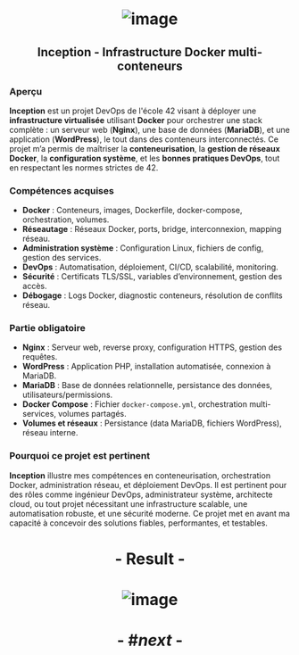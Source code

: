 # <p align="center"> ![image](https://github.com/user-attachments/assets/7bd2a1d8-f006-4fe3-8235-37a5cd7e573e) </p>

## <p align="center"> Inception - Infrastructure Docker multi-conteneurs </p>

### Aperçu
**Inception** est un projet DevOps de l'école 42 visant à déployer une **infrastructure virtualisée** utilisant **Docker** pour orchestrer une stack complète : un serveur web (**Nginx**), une base de données (**MariaDB**), et une application (**WordPress**), le tout dans des conteneurs interconnectés. Ce projet m’a permis de maîtriser la **conteneurisation**, la **gestion de réseaux Docker**, la **configuration système**, et les **bonnes pratiques DevOps**, tout en respectant les normes strictes de 42.

### Compétences acquises
- **Docker** : Conteneurs, images, Dockerfile, docker-compose, orchestration, volumes.
- **Réseautage** : Réseaux Docker, ports, bridge, interconnexion, mapping réseau.
- **Administration système** : Configuration Linux, fichiers de config, gestion des services.
- **DevOps** : Automatisation, déploiement, CI/CD, scalabilité, monitoring.
- **Sécurité** : Certificats TLS/SSL, variables d’environnement, gestion des accès.
- **Débogage** : Logs Docker, diagnostic conteneurs, résolution de conflits réseau.

### Partie obligatoire
- **Nginx** : Serveur web, reverse proxy, configuration HTTPS, gestion des requêtes.
- **WordPress** : Application PHP, installation automatisée, connexion à MariaDB.
- **MariaDB** : Base de données relationnelle, persistance des données, utilisateurs/permissions.
- **Docker Compose** : Fichier `docker-compose.yml`, orchestration multi-services, volumes partagés.
- **Volumes et réseaux** : Persistance (data MariaDB, fichiers WordPress), réseau interne.

### Pourquoi ce projet est pertinent
**Inception** illustre mes compétences en conteneurisation, orchestration Docker, administration réseau, et déploiement DevOps. Il est pertinent pour des rôles comme ingénieur DevOps, administrateur système, architecte cloud, ou tout projet nécessitant une infrastructure scalable, une automatisation robuste, et une sécurité moderne. Ce projet met en avant ma capacité à concevoir des solutions fiables, performantes, et testables.

# <p align="center">     </p>

# <p align="center"> - Result - </p>

# <p align="center"> ![image](https://github.com/user-attachments/assets/f1e36ff1-de1e-413c-9fad-3f27e5207971) </p>

# <p align="center"> - #*next* - </p>
